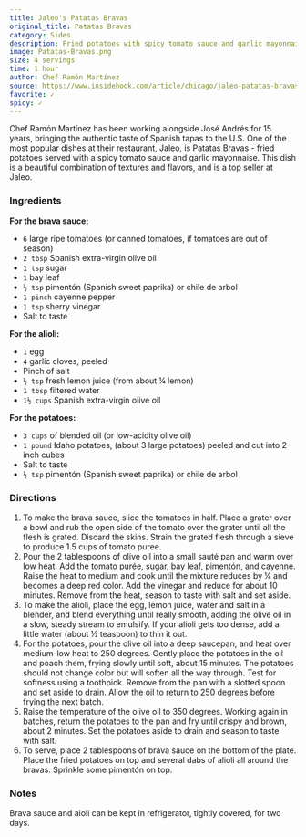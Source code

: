 ```yaml
---
title: Jaleo's Patatas Bravas
original_title: Patatas Bravas
category: Sides
description: Fried potatoes with spicy tomato sauce and garlic mayonnaise, a staple in Spanish cuisine.
image: Patatas-Bravas.png
size: 4 servings
time: 1 hour
author: Chef Ramón Martínez
source: https://www.insidehook.com/article/chicago/jaleo-patatas-bravas-recipe
favorite: ✓
spicy: ✓
---
```


Chef Ramón Martínez has been working alongside José Andrés for 15 years, bringing the authentic taste of Spanish tapas to the U.S. One of the most popular dishes at their restaurant, Jaleo, is Patatas Bravas - fried potatoes served with a spicy tomato sauce and garlic mayonnaise. This dish is a beautiful combination of textures and flavors, and is a top seller at Jaleo.

### Ingredients

**For the brava sauce:**

* `6` large ripe tomatoes (or canned tomatoes, if tomatoes are out of season)
* `2 tbsp` Spanish extra-virgin olive oil
* `1 tsp` sugar
* `1` bay leaf
* `½ tsp` pimentón (Spanish sweet paprika) or chile de arbol
* `1 pinch` cayenne pepper
* `1 tsp` sherry vinegar
* Salt to taste

**For the alioli:**

* `1` egg
* `4` garlic cloves, peeled
* Pinch of salt
* `½ tsp` fresh lemon juice (from about ¼ lemon)
* `1 tbsp` filtered water
* `1½ cups` Spanish extra-virgin olive oil

**For the potatoes:**

* `3 cups` of blended oil (or low-acidity olive oil)
* `1 pound` Idaho potatoes, (about 3 large potatoes) peeled and cut into 2-inch cubes
* Salt to taste
* `½ tsp` pimentón (Spanish sweet paprika) or chile de arbol

### Directions

1. To make the brava sauce, slice the tomatoes in half. Place a grater over a bowl and rub the open side of the tomato over the grater until all the flesh is grated. Discard the skins. Strain the grated flesh through a sieve to produce 1.5 cups of tomato puree.
2. Pour the 2 tablespoons of olive oil into a small sauté pan and warm over low heat. Add the tomato purée, sugar, bay leaf, pimentón, and cayenne. Raise the heat to medium and cook until the mixture reduces by ¼ and becomes a deep red color. Add the vinegar and reduce for about 10 minutes. Remove from the heat, season to taste with salt and set aside.
3. To make the alioli, place the egg, lemon juice, water and salt in a blender, and blend everything until really smooth, adding the olive oil in a slow, steady stream to emulsify. If your alioli gets too dense, add a little water (about ½ teaspoon) to thin it out.
4. For the potatoes, pour the olive oil into a deep saucepan, and heat over medium-low heat to 250 degrees. Gently place the potatoes in the oil and poach them, frying slowly until soft, about 15 minutes. The potatoes should not change color but will soften all the way through. Test for softness using a toothpick. Remove from the pan with a slotted spoon and set aside to drain. Allow the oil to return to 250 degrees before frying the next batch.
5. Raise the temperature of the olive oil to 350 degrees. Working again in batches, return the potatoes to the pan and fry until crispy and brown, about 2 minutes. Set the potatoes aside to drain and season to taste with salt.
6. To serve, place 2 tablespoons of brava sauce on the bottom of the plate. Place the fried potatoes on top and several dabs of alioli all around the bravas. Sprinkle some pimentón on top.

### Notes

Brava sauce and aioli can be kept in refrigerator, tightly covered, for two days.